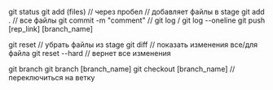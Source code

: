 git status
git add (files) // через пробел // добавляет файлы в stage
git add . // все файлы
git commit -m "comment" //
git log / git log --oneline 
git push [rep_link] [branch_name]

git reset // убрать файлы из stage
git diff // показать изменения все/для файла
git reset --hard // вернет все изменения

git branch
git branch [branch_name]
git checkout [branch_name] // переключиться на ветку 